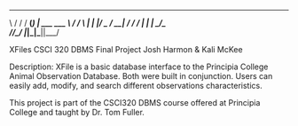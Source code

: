__  __  ___ _ _           
\ \/ / / __(_) | ___  ___ 
 \  / / _\ | | |/ _ \/ __|
 /  \/ /   | | |  __/\__ \
/_/\_\/    |_|_|\___||___/
                          
XFiles
CSCI 320 DBMS Final Project
Josh Harmon & Kali McKee

Description:
XFile is a basic database interface to the Principia College Animal Observation Database. Both were built in conjunction. Users can easily add, modify, and search different observations characteristics. 

This project is part of the CSCI320 DBMS course offered at Principia College and taught by Dr. Tom Fuller. 

